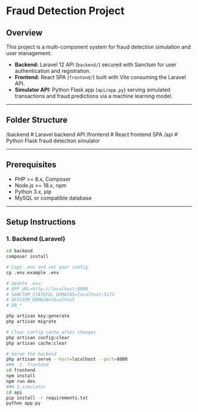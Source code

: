 # Fraud Detection Project

## Overview

This project is a multi-component system for fraud detection simulation and user management:

- **Backend:** Laravel 12 API (`backend/`) secured with Sanctum for user authentication and registration.
- **Frontend:** React SPA (`frontend/`) built with Vite consuming the Laravel API.
- **Simulator API:** Python Flask app (`api/app.py`) serving simulated transactions and fraud predictions via a machine learning model.

---

## Folder Structure

/backend # Laravel backend API
/frontend # React frontend SPA
/api # Python Flask fraud detection simulator

---

## Prerequisites

- PHP >= 8.x, Composer
- Node.js >= 18.x, npm
- Python 3.x, pip
- MySQL or compatible database

---

## Setup Instructions

### 1. Backend (Laravel)

```bash
cd backend
composer install

# Copy .env and set your config
cp .env.example .env

# Update .env:
# APP_URL=http://localhost:8000
# SANCTUM_STATEFUL_DOMAINS=localhost:5173
# SESSION_DOMAIN=localhost
# DB_*

php artisan key:generate
php artisan migrate

# Clear config cache after changes
php artisan config:clear
php artisan cache:clear

# Serve the backend
php artisan serve --host=localhost --port=8000
###  2. frontend
cd frontend
npm install
npm run dev
### 3.simulator
cd api
pip install -r requirements.txt
python app.py

